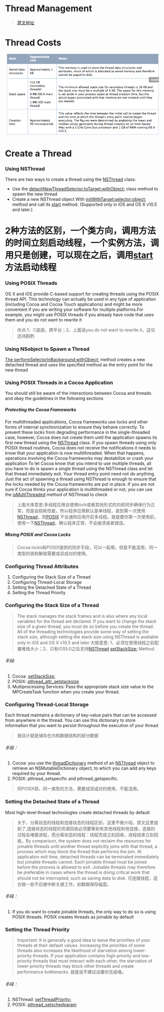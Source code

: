 # Thread Management
> [原文地址](https://developer.apple.com/library/content/documentation/Cocoa/Conceptual/Multithreading/CreatingThreads/CreatingThreads.html#//apple_ref/doc/uid/10000057i-CH15-SW2)

# Thread Costs
![表格](Thread_Cost_Table.png)

# Create a Thread
### Using NSThread
There are two ways to create a thread using the [NSThread](https://developer.apple.com/documentation/foundation/nsthread) class:
* Use the [detachNewThreadSelector:toTarget:withObject:](https://developer.apple.com/documentation/foundation/nsthread/1415633-detachnewthreadselector) class method to spawn the new thread
* Create a new NSThread object With [initWithTarget:selector:object:](https://developer.apple.com/documentation/foundation/thread/1414773-init) method and call its [start](https://developer.apple.com/documentation/foundation/nsthread/1418166-start?language=objc) method. (Supported only in iOS and OS X v10.5 and later.)

# 2种方法的区别，一个类方向，调用方法的时间立刻启动线程，一个实例方法，调用只是创建，可以现在之后，调用[start](https://developer.apple.com/documentation/foundation/nsthread/1418166-start?language=objc) 方法启动线程

### Using POSIX Threads
OS X and iOS provide C-based support for creating threads using the POSIX thread API. This technology can actually be used in any type of application (including Cocoa and Cocoa Touch applications) and might be more convenient if you are writing your software for multiple platforms.For example, you might use POSIX threads if you already have code that uses them and you do not want to rewrite it
> 优点:1、C底层，跨平台；2、上面说you do not want to rewrite it，这句还待斟酌



### Using NSobject to Spawn a Thread
 [The performSelectorInBackground:withObject:](https://developer.apple.com/documentation/objectivec/nsobject/1412390-performselectorinbackground) method creates a new detached thread and uses the specified method as the entry point for the new thread
 
 ### Using POSIX Threads in a Cocoa Application
 You should still be aware of the interactions between Cocoa and threads and obey the guidelines in the following sections
 ##### Protecting the Cocoa Frameworks
For multithreaded applications, Cocoa frameworks use locks and other forms of internal synchronization to ensure they behave correctly. To prevent these locks from degrading performance in the single-threaded case, however, Cocoa does not create them until the application spawns its first new thread using the [NSThread](https://developer.apple.com/documentation/foundation/nsthread) class. If you spawn threads using only POSIX thread routines, Cocoa does not receive the notifications it needs to know that your application is now multithreaded. When that happens, operations involving the Cocoa frameworks may destabilize or crash your application
 To let Cocoa know that you intend to use multiple threads, all you have to do is spawn a single thread using the NSThread class and let that thread immediately exit. Your thread entry point need not do anything. Just the act of spawning a thread using NSThread is enough to ensure that the locks needed by the Cocoa frameworks are put in place.
 If you are not sure if Cocoa thinks your application is multithreaded or not, you can use the [isMultiThreaded](https://developer.apple.com/documentation/foundation/nsthread/1410702-ismultithreaded) method of NSThread to check
 > 上面大体意思:多线程应用会使用lock或者其他形式的内核同步确保行为正常，但是会损耗性能，所以程序应用默认是单线程，直到第一次使用[NSThread](https://developer.apple.com/documentation/foundation/nsthread)，而[POSIX]() 不会通知应用开启多线程。就是要你第一次使用前，使用一下[NSThread](https://developer.apple.com/documentation/foundation/nsthread)，确认程序正常，不会崩溃或者错误。
 
 ##### Mixing POSIX and Cocoa Locks
 > Cocoa locks和POSIX提供的同步手段，可以一起用，但是不能混用，同一类型的锁和解锁需要成双成对的使用。
 
 ### Configuring Thread Attributes
 1. Configuring the Stack Size of a Thread
 2. Configuring Thread-Local Storage
 3. Setting the Detached State of a Thread
 4. Setting the Thread Priority
 
 
### Configuring the Stack Size of a Thread
> The stack manages the stack frames and is also where any local variables for the thread are declared.
If you want to change the stack size of a given thread, you must do so before you create the thread. All of the threading technologies provide some way of setting the stack size, although setting the stack size using NSThread is available only in iOS and OS X v10.5 and later
大致意思: 1、必须在使用线程之前配置堆栈大小；2、只有iOS5.0之后支持[NSThread](https://developer.apple.com/documentation/foundation/nsthread) [setStackSize:](https://developer.apple.com/documentation/foundation/thread/1415190-stacksize) Method.
###### 手段: 
1. Cocoa:  [setStackSize: ](https://developer.apple.com/documentation/foundation/thread/1415190-stacksize)
2. POSIX:  [pthread_attr_setstacksize]()
3. Multiprocessing Services: Pass the appropriate stack size value to the MPCreateTask function when you create your thread.

### Configuring Thread-Local Storage
Each thread maintains a dictionary of key-value pairs that can be accessed from anywhere in the thread. You can use this dictionary to store information that you want to persist throughout the execution of your thread
> 我估计就是储存在内核数据结构的部分数据
###### 手段：
1. Cocoa: you use the [threadDictionary](https://developer.apple.com/documentation/foundation/thread/1411433-threaddictionary) method of an [NSThread](https://developer.apple.com/documentation/foundation/nsthread) object to retrieve an NSMutableDictionary object, to which you can add any keys required by your thread.
2. POSIX: pthread_setspecific and pthread_getspecific.
> 同POSIX锁，同一类型的方法，需要成双成对的使用，不能混用。

### Setting the Detached State of a Thread
Most high-level thread technologies create detached threads by default
> 关于，分离状态的线程和连接状态的线程区别，这里不做介绍。原文这里提到了,连接状态的线程的资源回收必须要等到有其他线程和他连接，连接的过程会堵塞进程，而分离状态的线程：线程完成立刻回收，进程结束立刻回收。By comparison, the system does not reclaim the resources for joinable threads until another thread explicitly joins with that thread, a process which may block the thread that performs the join. 
> At application exit time, detached threads can be terminated immediately but joinable threads cannot. Each joinable thread must be joined before the process is allowed to exit. Joinable threads may therefore be preferable in cases where the thread is doing critical work that should not be interrupted, such as saving data to disk. 可连接线程，适合做一些不应被中断关键工作，如数据保存磁盘。

###### 手段：
1. If you do want to create joinable threads, the only way to do so is using POSIX threads. POSIX creates threads as joinable by default

### Setting the Thread Priority
> Important: It is generally a good idea to leave the priorities of your threads at their default values. Increasing the priorities of some threads also increases the likelihood of starvation among lower-priority threads. If your application contains high-priority and low-priority threads that must interact with each other, the starvation of lower-priority threads may block other threads and create performance bottlenecks.
> 就是说不建议设置优先级咯。
###### 手段：
1. NSThread: [setThreadPriority:](https://developer.apple.com/documentation/foundation/thread/1407523-setthreadpriority)
2. POSIX: [pthread_setschedparam]()









 
 
 




